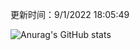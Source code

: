 
  更新时间：9/1/2022 18:05:49
	
  ![Anurag's GitHub stats](https://github-readme-stats.vercel.app/api?username=chendj89&theme=gruvbox&show_icons=true)